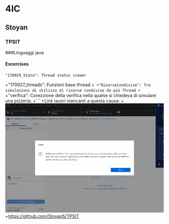  # 4IC
 
 ## Stoyan
 
 ### TPSIT
 
 ###Linguaggi
 java
 
 #### Excercises
 
 ```
 "170929_Stato": Thread status viewer
 ```
+"170927_threads": Funzioni base thread
+```
+"RisorseCondivise": Tre simulazioni di utilizzo di risorse condivise da più Thread
+```
+"verifica": Corezzione della verifica nella qualse si chiedeva di simulare una pizzeria.
+```
+Link lavori mancanti a questa causa:
+![alt text](https://github.com/Stoyan5/TPSIT/blob/master/cant%20push.png)
+https://github.com/Stoyan5/TPSIT
